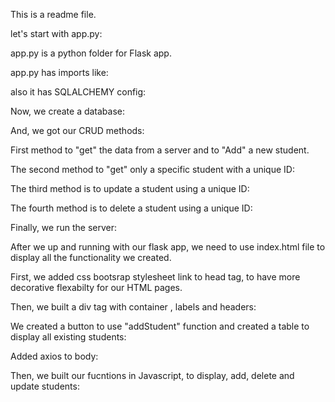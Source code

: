 This is a readme file.

let's start with app.py:

app.py is a python folder for Flask app.

app.py has imports like:

<!-- from flask import Flask, request, jsonify
from flask_sqlalchemy import SQLAlchemy
from flask_cors import CORS -->

also it has SQLALCHEMY config:

<!-- app = Flask(__name__)
app.config['SQLALCHEMY_DATABASE_URI'] = 'sqlite:///students.db'
app.config['SQLALCHEMY_TRACK_MODIFICATIONS'] = False
db = SQLAlchemy(app)
CORS(app) -->

Now, we create a database:

<!-- class Student(db.Model):
    id = db.Column(db.Integer, primary_key=True)
    name = db.Column(db.String(80), unique=True, nullable=False)
    age = db.Column(db.Integer, nullable=False)

    def __repr__(self):
        return '<Student %r>' % self.name

def create_db():
    with app.app_context():
        db.create_all()

if __name__ == '__main__':
    create_db()
 -->

And, we got our CRUD methods:

First method to "get" the data from a server and to "Add" a new student.

<!-- @app.route('/student', methods=['GET', 'POST'])
def student():
    if request.method == 'POST':
        
        name = request.json['name']
        age = request.json['age']
        student = Student(name=name, age=age)
        db.session.add(student)
        db.session.commit()
        return jsonify({'id': student.id, 'name': student.name, 'age': student.age})
    elif request.method == 'GET':
        students = Student.query.all()
        all_students = []
        for student in students:
            student_data = {}
            student_data['id'] = student.id
            student_data['name'] = student.name
            student_data['age'] = student.age
            all_students.append(student_data)
        return jsonify({'students': all_students}) -->


The second method to "get" only a specific student with a unique ID:

<!-- @app.route('/student/<int:id>', methods=['GET'])
def get_student(id):
    student = Student.query.get(id)
    if student:
        return jsonify({'id': student.id, 'name': student.name, 'age': student.age})
    else:
        return jsonify({'error': 'Student not found'}) -->


The third method is to update a student using a unique ID:

<!-- @app.route('/student/<int:id>', methods=['PUT'])
def update_student(id):
    student = Student.query.get(id)
    if student:
        student.name = request.json.get('name', student.name)
        student.age = request.json.get('age', student.age)
        db.session.commit()
        return jsonify({'id': student.id, 'name': student.name, 'age': student.age})
    else:
        return jsonify({'error': 'Student not found'}) -->


The fourth method is to delete a student using a unique ID:

<!-- @app.route('/student/<int:id>', methods=['DELETE'])
def delete_student(id):
    student = Student.query.get(id)
    if student:
        db.session.delete(student)
        db.session.commit()
        return jsonify({'result': 'Student deleted'})
    else:
        return jsonify({'error': 'Student not found'})
 -->


Finally, we run the server:

<!-- if __name__ == '__main__':
    app.run(debug=True) -->


After we up and running with our flask app, we need to use index.html file to display all the functionality we created.

First, we added css bootsrap stylesheet link to head tag, to have more decorative flexabilty for our HTML pages.

<!-- <!DOCTYPE html>
<html>
<head>
    <title>Student Management System</title>
    <meta charset="utf-8">
    <meta name="viewport" content="width=device-width, initial-scale=1">
    <link rel="stylesheet" href="https://maxcdn.bootstrapcdn.com/bootstrap/4.5.2/css/bootstrap.min.css">
</head> -->

Then, we built a div tag with container , labels and headers:

<!-- <body>
    <div class="container">
        <h2>Student Management System</h2>
        <div class="form-group">
            <label for="name">Name:</label>
            <input type="text" class="form-control" id="name">
        </div>
        <div class="form-group">
            <label for="age">Age:</label>
            <input type="number" class="form-control" id="age">
        </div> -->

We created a button to use "addStudent" function and created a table to display all existing students:

<!-- 
        <button type="submit" class="btn btn-primary" onclick="addStudent()">Add Student</button>
        <br><br>
        <table class="table table-striped">
            <thead>
                <tr>
                    <th>ID</th>
                    <th>Name</th>
                    <th>Age</th>
                    <th>Action</th>
                </tr>
            </thead>
            <tbody id="student-table">
            </tbody>
        </table>
    </div> -->

Added axios to body:
    <!-- <script src="https://unpkg.com/axios/dist/axios.min.js"></script> -->


Then, we built our fucntions in Javascript, to display, add, delete and update students:
    <!-- <script>
        function getStudents() {
            axios.get('http://127.0.0.1:5000/student')
            .then(response => {
                const students = response.data.students;
                const studentTable = document.getElementById('student-table');
                studentTable.innerHTML = '';
                students.forEach(student => {
                    const row = `<tr>
                        <td>${student.id}</td>
                        <td>${student.name}</td>
                        <td>${student.age}</td>
                        <td>
                            <button class="btn btn-primary" onclick="editStudent(${student.id})">Edit</button>
                            <button class="btn btn-danger" onclick="deleteStudent(${student.id})">Delete</button>
                        </td>
                    </tr>`;
                    studentTable.innerHTML += row;
                });
            })
            .catch(error => console.log(error));
        }
        function addStudent() {
            const name = document.getElementById('name').value;
            const age = document.getElementById('age').value;
            axios.post('http://127.0.0.1:5000/student', {
                name: name,
                age: age
            })
            .then(response => {
                console.log(response.data);
                getStudents();
                document.getElementById('name').value = '';
                document.getElementById('age').value = '';
            })
            .catch(error => console.log(error));
        }
        function deleteStudent(id) {
            axios.delete(`http://127.0.0.1:5000/student/${id}`)
            .then(response => {
                console.log(response.data);
                getStudents();
            })
            .catch(error => console.log(error));
        }
        function editStudent(id) {
            const name = prompt('Enter new name');
            const age = prompt('Enter new age');
            axios.put(`http://127.0.0.1:5000/student/${id}`, {
                name: name,
                age: age
            })
            .then(response => {
                console.log(response.data);
                getStudents();
            })
            .catch(error => console.log(error));
        }
        getStudents();
    </script></body></html> -->
